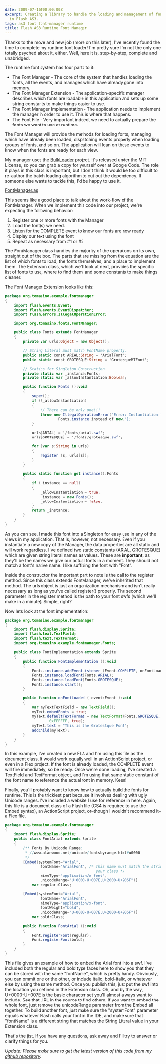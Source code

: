 ```yaml
---
date: 2009-07-16T00:00:00Z
excerpt: Creating a library to handle the loading and management of fonts at runtime
  in Flash AS3.
tags: as3 font font-manager runtime
title: Flash AS3 Runtime Font Manager
---
```


Thanks to the move and new job (more on this later), I've recently found
the time to complete my runtime font loader! I'm pretty sure I'm not the
only one totally psyched about it, either. Well, here it is,
step-by-step, complete and unabridged.

The runtime font system has four parts to it:

-   The Font Manager - The core of the system that handles loading the
    fonts, all the events, and manages which have already gone into
    memory.
-   The Font Manager Extension - The application-specific manager
    describes which fonts are loadable in this application and sets up
    some string constants to make things easier to use.
-   The Font Manager Implementation - The application needs to implement
    the manager in order to use it. This is where that happens.
-   The Font File - Very important indeed, we need to actually prepare
    the fonts we want to use at runtime.

The Font Manager will provide the methods for loading fonts, managing
which have already been loaded, dispatching events properly when loading
groups of fonts, and so on. The application will lean on these events to
know when the fonts are ready for each view.

My manager uses the [BulkLoader][] project. It's released under the MIT
License, so you can grab a copy for yourself over at Google Code. The
role it plays in this class is important, but I don't think it would be
too difficult to re-author the batch loading algorithm to cut out the
dependency. If someone else wants to tackle this, I'd be happy to use
it.

[FontManager.as](//github.com/jamestomasino/tomasino/blob/master/org/tomasino/fonts/FontManager.as)

This seems like a good place to talk about the work-flow of the
FontManager. When we implement this code into our project, we're
expecting the following behavior:

1.  Register one or more fonts with the Manager
2.  Load the font(s) we need.
3.  Listen for the COMPLETE event to know our fonts are now ready
4.  Display our text using the font
5.  Repeat as necessary from #1 or #2

The FontManager class handles the majority of the operations on its own,
straight out of the box. The parts that are missing from the equation
are the list of which fonts to load, the fonts themselves, and a place
to implement them. The Extension class, which we'll look at next,
provides the specific list of fonts to use, where to find them, and some
constants to make things cleaner.

The Font Manager Extension looks like this:

``` actionscript
package org.tomasino.example.fontmanager
{
	import flash.events.Event;
	import flash.events.EventDispatcher;
	import flash.errors.IllegalOperationError;

	import org.tomasino.fonts.FontManager;

	public class Fonts extends FontManager
	{
		private var urls:Object = new Object();

		// String Literal must match FontName property.
		public static const ARIAL:String = 'ArialFont';
		public static const GROTESQUE:String = 'GrotesqueMTFont';

		// Statics for Singleton Construction
		private static var _instance:Fonts;
		private static var _allowInstantiation:Boolean;

		public function Fonts ():void
		{
			super();
			if (!_allowInstantiation)
			{
				// There can be only one!!!
				throw new IllegalOperationError("Error: Instantiation failed: Use
						Fonts.instance instead of new.");
			}

			urls[ARIAL] = '/fonts/arial.swf';
			urls[GROTESQUE] = '/fonts/grotesque.swf';

			for (var s:String in urls)
			{
				register (s, urls[s]);
			}
		}

		public static function get instance():Fonts
		{
			if (_instance == null)
			{
				_allowInstantiation = true;
				_instance = new Fonts();
				_allowInstantiation = false;
			}
			return _instance;
		}
	}
}
```

As you can see, I made this font into a Singleton for easy use in any of
the views in my application. That is, however, not necessary. Even if
you instantiate a new copy of the Manager, the data properties are all
static and will work regardless. I've defined two static constants
(ARIAL, GROTESQUE) which are given string literal names as values. These
are **important**, as they'll be the
names we give our actual fonts in a moment. They should not match a
font's native name. I like suffixing the font with "Font".

Inside the constructor the important part to note is the call to the
register method. Since this class extends FontManager, we've inherited
that method. The urls object is just an organization mechanism and isn't
really necessary as long as you've called register() properly. The
second parameter in the register method is the path to your font swfs
(which we'll make in a minute). Simple, right?

Now lets look at the font implementation:

``` actionscript
package org.tomasino.example.fontmanager
{
	import flash.display.Sprite;
	import flash.text.TextField;
	import flash.text.TextFormat;
	import org.tomasino.example.fontmanager.Fonts;

	public class FontImplementation extends Sprite
	{
		public function FontImplementation ():void
		{
			Fonts.instance.addEventListener (Event.COMPLETE, onFontLoaded);
			Fonts.instance.loadFont(Fonts.ARIAL);
			Fonts.instance.loadFont(Fonts.GROTESQUE);
			Fonts.instance.start();
		}

		public function onFontLoaded ( event:Event ):void
		{
			var myTextTextField = new TextField();
			myText.embedFonts = true;
			myText.defaultTextFormat = new TextFormat(Fonts.GROTESQUE, 12,
					0xFFFFFF, true);
			myText.text = "This is the Grotestque Font";
			addChild(myText);
		}
	}
}
```

In this example, I've created a new FLA and I'm using this file as the
document class. It would work equally well in an ActionScript project,
or even in a Flex project. If the font is already loaded, the COMPLETE
event will fire immediately, so be ready. Once we're done loading, I've
created a TextField and TextFormat object, and I'm using that same
static constant of the font name to reference the actual font in memory.
Keen!

Finally, you'll probably want to know how to actually build the fonts
for runtime. This is the trickiest part because it involves dealing with
ugly Unicode ranges. I've included a website I use for reference in
here. Again, this file is a document class of a Flash file (CS4 is
required to use the Embed syntax), an ActionScript project, or–though I
wouldn't recommend it–a Flex file.

``` actionscript
package org.tomasino.example.fontmanager
{
	import flash.display.Sprite;
	public class FontArial extends Sprite
	{
		/** Fonts By Unicode Range:
		 * //www.alanwood.net/unicode/fontsbyrange.html#u0000
		 */
		[Embed(systemFont="Arial",
				fontName="ArialFont", /* This name must match the string literal in
										 your class */
				mimeType="application/x-font",
				unicodeRange="U+0000-U+007E,U+2000-U+206F")]
			var regular:Class;

		[Embed(systemFont="Arial",
				fontName="ArialFont",
				mimeType="application/x-font",
				fontWeight="bold",
				unicodeRange="U+0000-U+007E,U+2000-U+206F")]
			var bold:Class;

		public function FontArial ():void
		{
			Font.registerFont(regular);
			Font.registerFont(bold);
		}
	}
}
```

This file gives an example of how to embed the Arial font into a swf.
I've included both the regular and bold type faces here to show you that
they can be stored with the same "fontName", which is pretty handy.
Obviously, you can ommit one or the other, or include italic,
bold-italic, or whatever else by using the same method. Once you publish
this, just put the swf into the location you defined in the Extension
class. Oh, and by the way, U+0000-U+007E is the basic character set
you'll almost always want to include. See that URL in the source to find
others. If you want to embed the whole font, just remove the
unicodeRange parameter from the Embed all together. To build another
font, just make sure the "systemFont" parameter equals whatever Flash
calls your font in the IDE, and make sure that "fontName" is a different
string that matches the String Literal value in your Extension class.

That's the jist. If you have any questions, ask away and I'll try to
answer or clarify things for you.

*Update: Please make sure
to get the latest version of this code from my [github
repository][].*

  [BulkLoader]: //code.google.com/p/bulk-loader/
  [github repository]: //github.com/jamestomasino/tomasino/blob/master/org/tomasino/fonts/FontManager.as
